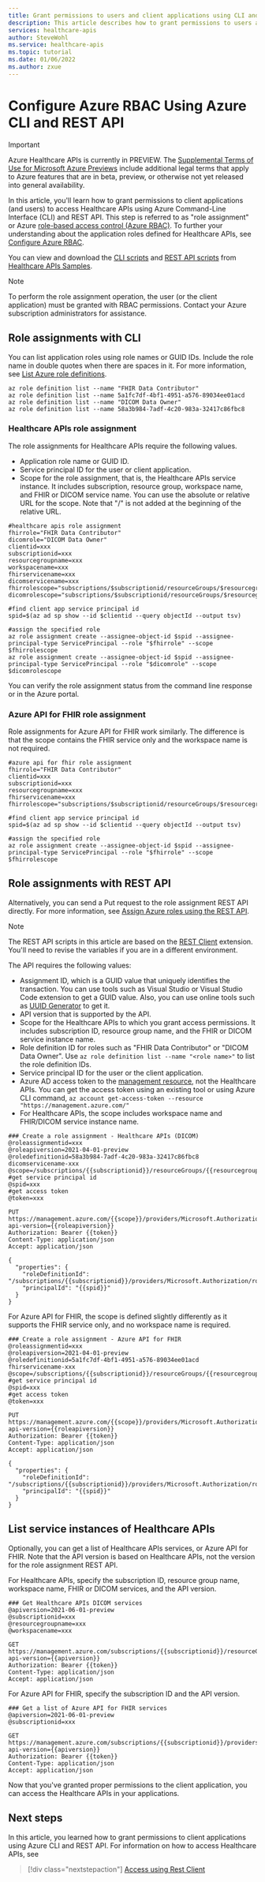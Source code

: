 ```yaml
---
title: Grant permissions to users and client applications using CLI and REST API - Azure Healthcare APIs
description: This article describes how to grant permissions to users and client applications using CLI and REST API.
services: healthcare-apis
author: SteveWohl
ms.service: healthcare-apis
ms.topic: tutorial
ms.date: 01/06/2022
ms.author: zxue
---
```


# Configure Azure RBAC Using Azure CLI and REST API

> [!IMPORTANT]
> Azure Healthcare APIs is currently in PREVIEW. The [Supplemental Terms of Use for Microsoft Azure Previews](https://azure.microsoft.com/support/legal/preview-supplemental-terms/) include additional legal terms that apply to Azure features that are in beta, preview, or otherwise not yet released into general availability.

In this article, you'll learn how to grant permissions to client applications (and users) to access Healthcare APIs using Azure Command-Line Interface (CLI) and REST API. This step is referred to as "role assignment" or Azure 
[role-based access control (Azure RBAC)](./../role-based-access-control/role-assignments-cli.md). To further your understanding about the application roles defined for Healthcare APIs, see [Configure Azure RBAC](configure-azure-rbac.md).

You can view and download the [CLI scripts](https://github.com/microsoft/healthcare-apis-samples/blob/main/src/scripts/role-assignment-using-cli.http) and [REST API scripts](https://github.com/microsoft/healthcare-apis-samples/blob/main/src/scripts/role-assignment-using-rest-api.http) from [Healthcare APIs Samples](https://github.com/microsoft/healthcare-apis-samples).

> [!Note] 
> To perform the role assignment operation, the user (or the client application) must be granted with RBAC permissions. Contact your Azure subscription administrators for assistance.

## Role assignments with CLI

You can list application roles using role names or GUID IDs. Include the role name in double quotes when there are spaces in it. For more information, see
[List Azure role definitions](./../role-based-access-control/role-definitions-list.md#azure-cli).

```
az role definition list --name "FHIR Data Contributor"
az role definition list --name 5a1fc7df-4bf1-4951-a576-89034ee01acd
az role definition list --name "DICOM Data Owner"
az role definition list --name 58a3b984-7adf-4c20-983a-32417c86fbc8
```

### Healthcare APIs role assignment

The role assignments for Healthcare APIs require the following values.

- Application role name or GUID ID.
- Service principal ID for the user or client application.
- Scope for the role assignment, that is, the Healthcare APIs service instance. It includes subscription, resource group, workspace name, and FHIR or DICOM service name. You can use the absolute or relative URL for the scope. Note that "/" is not added at the beginning of the relative URL.

```
#healthcare apis role assignment
fhirrole="FHIR Data Contributor"
dicomrole="DICOM Data Owner"
clientid=xxx
subscriptionid=xxx
resourcegroupname=xxx
workspacename=xxx
fhirservicename=xxx
dicomservicename=xxx
fhirrolescope="subscriptions/$subscriptionid/resourceGroups/$resourcegroupname/providers/Microsoft.HealthcareApis/workspaces/$workspacename/fhirservices/$fhirservicename"
dicomrolescope="subscriptions/$subscriptionid/resourceGroups/$resourcegroupname/providers/Microsoft.HealthcareApis/workspaces/$workspacename/dicomservices/$dicomservicename"

#find client app service principal id
spid=$(az ad sp show --id $clientid --query objectId --output tsv)

#assign the specified role
az role assignment create --assignee-object-id $spid --assignee-principal-type ServicePrincipal --role "$fhirrole" --scope $fhirrolescope
az role assignment create --assignee-object-id $spid --assignee-principal-type ServicePrincipal --role "$dicomrole" --scope $dicomrolescope
```

You can verify the role assignment status from the command line response or in the Azure portal.

### Azure API for FHIR role assignment

Role assignments for Azure API for FHIR work similarly. The difference is that the scope contains the FHIR service only and the workspace name is not required.

```
#azure api for fhir role assignment
fhirrole="FHIR Data Contributor"
clientid=xxx
subscriptionid=xxx
resourcegroupname=xxx
fhirservicename=xxx
fhirrolescope="subscriptions/$subscriptionid/resourceGroups/$resourcegroupname/providers/Microsoft.HealthcareApis/services/$fhirservicename"

#find client app service principal id
spid=$(az ad sp show --id $clientid --query objectId --output tsv)

#assign the specified role
az role assignment create --assignee-object-id $spid --assignee-principal-type ServicePrincipal --role "$fhirrole" --scope $fhirrolescope
```
## Role assignments with REST API

Alternatively, you can send a Put request to the role assignment REST API directly. For more information, see [Assign Azure roles using the REST API](./../role-based-access-control/role-assignments-rest.md).

>[!Note]
>The REST API scripts in this article are based on the [REST Client](./fhir/using-rest-client.md) extension. You'll need to revise the variables if you are in a different environment.

The API requires the following values:

- Assignment ID, which is a GUID value that uniquely identifies the transaction. You can use tools such as Visual Studio or Visual Studio Code extension to get a GUID value. Also, you can use online tools such as [UUID Generator](https://www.uuidgenerator.net/api/guid) to get it.
- API version that is supported by the API.
- Scope for the Healthcare APIs to which you grant access permissions. It includes subscription ID, resource group name, and the FHIR or DICOM service instance name.
- Role definition ID for roles such as "FHIR Data Contributor" or "DICOM Data Owner". Use `az role definition list --name "<role name>"` to list the role definition IDs.
- Service principal ID for the user or the client application.
- Azure AD access token to the [management resource](https://management.azure.com/), not the Healthcare APIs. You can get the access token using an existing tool or using Azure CLI command, `az account get-access-token --resource  "https://management.azure.com/"`
- For Healthcare APIs, the scope includes workspace name and FHIR/DICOM service instance name.

```
### Create a role assignment - Healthcare APIs (DICOM)
@roleassignmentid=xxx
@roleapiversion=2021-04-01-preview
@roledefinitionid=58a3b984-7adf-4c20-983a-32417c86fbc8
dicomservicename-xxx
@scope=/subscriptions/{{subscriptionid}}/resourceGroups/{{resourcegroupname}}/providers/Microsoft.HealthcareApis/workspaces/{{workspacename}}/dicomservices/{{dicomservicename}}
#get service principal id
@spid=xxx
#get access token
@token=xxx

PUT https://management.azure.com/{{scope}}/providers/Microsoft.Authorization/roleAssignments/{{roleassignmentid}}?api-version={{roleapiversion}}
Authorization: Bearer {{token}}
Content-Type: application/json
Accept: application/json

{
  "properties": {
    "roleDefinitionId": "/subscriptions/{{subscriptionid}}/providers/Microsoft.Authorization/roleDefinitions/{{roledefinitionid}}",
    "principalId": "{{spid}}"
  }
}
```

For Azure API for FHIR, the scope is defined slightly differently as it supports the FHIR service only, and no workspace name is required.

```
### Create a role assignment - Azure API for FHIR
@roleassignmentid=xxx
@roleapiversion=2021-04-01-preview
@roledefinitionid=5a1fc7df-4bf1-4951-a576-89034ee01acd
fhirservicename-xxx
@scope=/subscriptions/{{subscriptionid}}/resourceGroups/{{resourcegroupname}}/providers/Microsoft.HealthcareApis/services/{{fhirservicename}}
#get service principal id
@spid=xxx
#get access token
@token=xxx

PUT https://management.azure.com/{{scope}}/providers/Microsoft.Authorization/roleAssignments/{{roleassignmentid}}?api-version={{roleapiversion}}
Authorization: Bearer {{token}}
Content-Type: application/json
Accept: application/json

{
  "properties": {
    "roleDefinitionId": "/subscriptions/{{subscriptionid}}/providers/Microsoft.Authorization/roleDefinitions/{{roledefinitionid}}",
    "principalId": "{{spid}}"
  }
}
```

## List service instances of Healthcare APIs

Optionally, you can get a list of Healthcare APIs services, or Azure API for FHIR. Note that the API version is based on Healthcare APIs, not the version for the role assignment REST API.

For Healthcare APIs, specify the subscription ID, resource group name, workspace name, FHIR or DICOM services, and the API version.

```
### Get Healthcare APIs DICOM services
@apiversion=2021-06-01-preview
@subscriptionid=xxx
@resourcegroupname=xxx
@workspacename=xxx

GET  https://management.azure.com/subscriptions/{{subscriptionid}}/resourceGroups/{{resourcegroupname}}/providers/Microsoft.HealthcareApis/workspaces/{{workspacename}}/dicomservices?api-version={{apiversion}}
Authorization: Bearer {{token}}
Content-Type: application/json
Accept: application/json

```

For Azure API for FHIR, specify the subscription ID and the API version.
 
```
### Get a list of Azure API for FHIR services
@apiversion=2021-06-01-preview
@subscriptionid=xxx

GET  https://management.azure.com/subscriptions/{{subscriptionid}}/providers/Microsoft.HealthcareApis/services?api-version={{apiversion}}
Authorization: Bearer {{token}}
Content-Type: application/json
Accept: application/json

```

Now that you've granted proper permissions to the client application, you can access the Healthcare APIs in your applications.

## Next steps

In this article, you learned how to grant permissions to client applications using Azure CLI and REST API. For information on how to access Healthcare APIs, see 

>[!div class="nextstepaction"]
>[Access using Rest Client](./fhir/using-rest-client.md) 
